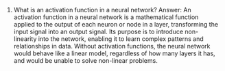 1. What is an activation function in a neural network?
Answer:
An activation function in a neural network is a mathematical function applied to the output of each neuron or node in a layer, transforming the input signal into an output signal. Its purpose is to introduce non-linearity into the network, enabling it to learn complex patterns and relationships in data. Without activation functions, the neural network would behave like a linear model, regardless of how many layers it has, and would be unable to solve non-linear problems.
